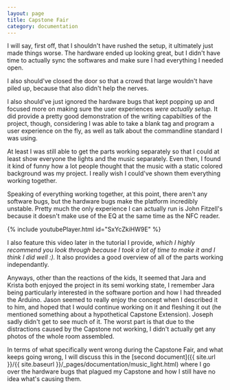 ```yaml
---
layout: page
title: Capstone Fair
category: documentation
---
```


I will say, first off, that I shouldn't have rushed the setup, it ultimately just made things worse. 
The hardware ended up looking great, but I didn't have time to actually sync the softwares and make sure I had everything I needed open.

I also should've closed the door so that a crowd that large wouldn't have piled up, because that also didn't help the nerves.

I also should've just ignored the hardware bugs that kept popping up and focused more on making sure the user experiences *were actually setup.*
It did provide a pretty good demonstration of the writing capabilties of the project, though, 
considering I was able to take a blank tag and program a user experience on the fly, as well as talk about the commandline standard I was using.

At least I was still able to get the parts working separately so that I could at least show everyone the lights and the music separately. 
Even then, I found it kind of funny how a lot people thought that the music with a static colored background was my project. 
I really wish I could've shown them everything working together.

Speaking of everything working together, at this point, there aren't any software bugs, but the hardware bugs make the platform incredibly unstable.
Pretty much the only experience I can actually run is John Fitzell's because it doesn't make use of the EQ at the same time as the NFC reader.

{% include youtubePlayer.html id="SxYcZkiHW9E" %}

I also feature this video later in the tutorial I provide, *which I highly recommend you look through because I took a lot of time to make it and I think I did well :).* It also provides a good overview of all of the parts working independantly.

Anyways, other than the reactions of the kids, It seemed that Jara and Krista both enjoyed the project in its semi working state, I remember Jara being particularly interested in the software portion and how I had threaded the Arduino.
Jason seemed to really enjoy the concept when I described it to him, and hoped that I would continue working on it and fleshing it out (he mentioned something about a hypothetical Capstone Extension).
Joseph sadly didn't get to see much of it. The worst part is that due to the distractions caused by the Capstone not working, I didn't actually get any photos of the whole room assembled.

In terms of what specifically went wrong during the Capstone Fair, and what keeps going wrong,
I will discuss this in the [second document]({{ site.url }}/{{ site.baseurl }}/_pages/documentation/music_light.html) where I go over the hardware bugs that plagued my Capstone and how I still have no idea what's causing them.
